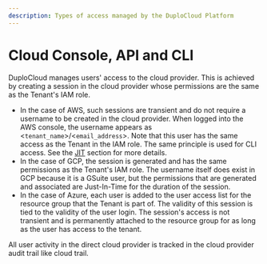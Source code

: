 ```yaml
---
description: Types of access managed by the DuploCloud Platform
---
```


# Cloud Console, API and CLI

DuploCloud manages users' access to the cloud provider. This is achieved by creating a session in the cloud provider whose permissions are the same as the Tenant's IAM role.&#x20;

* In the case of AWS, such sessions are transient and do not require a username to be created in the cloud provider. When logged into the AWS console, the username appears as <`tenant_name`>/<`email_address`>. Note that this user has the same access as the Tenant in the IAM role. The same principle is used for CLI access. See the [JIT](../../aws-user-guide/use-cases/jit-access.md) section for more details.
* In the case of GCP, the session is generated and has the same permissions as the Tenant's IAM role. The username itself does exist in GCP because it is a GSuite user, but the permissions that are generated and associated are Just-In-Time for the duration of the session.
* In the case of Azure, each user is added to the user access list for the resource group that the Tenant is part of. The validity of this session is tied to the validity of the user login. The session's access is not transient and is permanently attached to the resource group for as long as the user has access to the tenant.

All user activity in the direct cloud provider is tracked in the cloud provider audit trail like cloud trail.&#x20;
